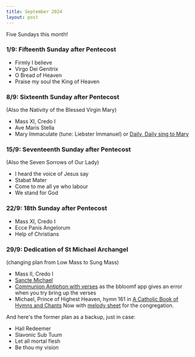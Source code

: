 ```yaml
---
title: September 2024
layout: post
---
```


Five Sundays this month!

### 1/9: Fifteenth Sunday after Pentecost

* Firmly I believe
* Virgo Dei Genitrix
* O Bread of Heaven
* Praise my soul the King of Heaven

### 8/9: Sixteenth Sunday after Pentecost

(Also the Nativity of the Blessed Virgin Mary)

* Mass XI, Credo I
* Ave Maris Stella
* Mary Immaculate (tune: Liebster Immanuel) or [Daily, Daily sing to Mary](/pdf/hymns/DailyDaily-omni.pdf)


### 15/9: Seventeenth Sunday after Pentecost

(Also the Seven Sorrows of Our Lady)

* I heard the voice of Jesus say
* Stabat Mater
* Come to me all ye who labour
* We stand for God

### 22/9: 18th Sunday after Pentecost

* Mass XI, Credo I
* Ecce Panis Angelorum
* Help of Christians

### 29/9: Dedication of St Michael Archangel

(changing plan from Low Mass to Sung Mass)

* Mass II, Credo I
* [Sancte Michael](https://gregobase.selapa.net/chant.php?id=7555)
* [Communion Antiphon with verses](/pdf/chant/communion-benedicite-michael.pdf) as the bbloomf app gives an error when you try bring up the verses
* Michael, Prince of Highest Heaven, hymn 161 in [A Catholic Book of Hymns and Chants](https://sacredmusiclibrary.com/hymnal)
Now with [melody sheet](/pdf/hymns/Michael.pdf) for the congregation.

And here's the former plan as a backup, just in case:

* Hail Redeemer
* Slavonic Sub Tuum
* Let all mortal flesh
* Be thou my vision


